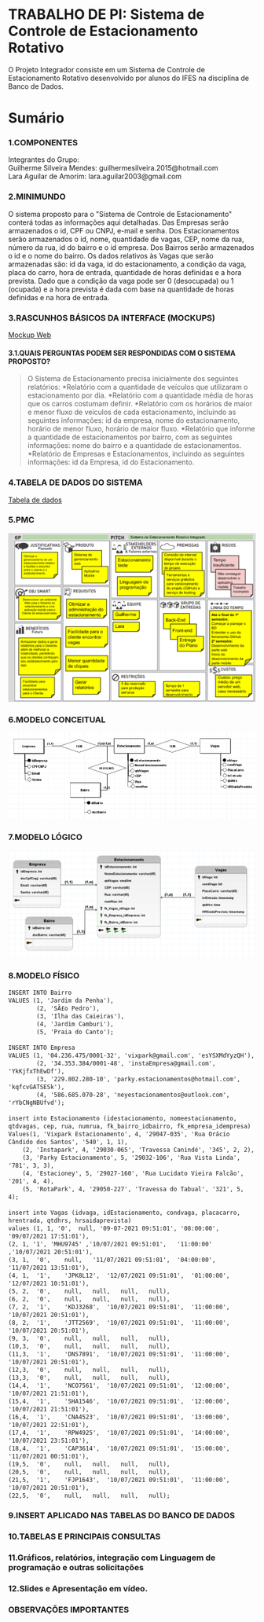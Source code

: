 # TRABALHO DE PI: Sistema de Controle de Estacionamento Rotativo
O Projeto Integrador consiste em um Sistema de Controle de Estacionamento Rotativo desenvolvido por alunos do IFES na disciplina de Banco de Dados.

# Sumário
### 1.COMPONENTES
  <p>Integrantes do Grupo:<br>
  Guilherme Silveira Mendes: guilhermesilveira.2015@hotmail.com<br>
  Lara Aguilar de Amorim: lara.aguilar2003@gmail.com</p>
  
### 2.MINIMUNDO
<p>O sistema proposto para o "Sistema de Controle de Estacionamento" conterá todas as informações aqui detalhadas. Das Empresas  serão armazenados o id, CPF ou CNPJ, e-mail e senha. Dos Estacionamentos serão armazenados o id, nome, quantidade de vagas, CEP, nome da rua, número da rua, id do bairro e o id empresa. Dos Bairros serão armazenados o id e o nome do bairro. Os dados relativos às Vagas que serão armazenadas são: id da vaga, id do estacionamento, a condição da vaga, placa do carro, hora de entrada, quantidade de horas definidas e a hora prevista. Dado que a condição da vaga pode ser 0 (desocupada) ou 1 (ocupada) e a hora prevista é dada com base na quantidade de horas definidas e na hora de entrada.</p>

### 3.RASCUNHOS BÁSICOS DA INTERFACE (MOCKUPS)
  <p><a href="/arquivos/mockup-web.pdf">Mockup Web</a></p>
  
  #### 3.1.QUAIS PERGUNTAS PODEM SER RESPONDIDAS COM O SISTEMA PROPOSTO?

  > O Sistema de Estacionamento precisa inicialmente dos seguintes relatórios:
    *Relatório com a quantidade de veículos que utilizaram o estacionamento por dia.
    *Relatório com a quantidade média de horas que os carros costumam definir.
    *Relatório com os horários de maior e menor fluxo de veículos de cada estacionamento, incluindo as seguintes informações: id da empresa, nome do estacionamento, horário de menor fluxo, horário de maior fluxo.
    *Relatório que informe a quantidade de estacionamentos por bairro, com as seguintes informações: nome do bairro e a quantidade de estacionamentos.
    *Relatório de Empresas e Estacionamentos, incluindo as seguintes informações: id da Empresa, id do Estacionamento.

### 4.TABELA DE DADOS DO SISTEMA
  <p><a href="/arquivos/tabela_dados_sistema.pdf">Tabela de dados</a></p>

### 5.PMC
  <p><img src="/arquivos/PMC-v.1.0.png" alt="Project Model Canvas"></p>

### 6.MODELO CONCEITUAL
  <p><img src="/arquivos/modelo_conceitual.png" alt="Modelo conceitual"></p>

### 7.MODELO LÓGICO
  <p><img src="/arquivos/modelo_logico.png" alt="Modelo lógico"></p>

### 8.MODELO FÍSICO
  <p>
  
    INSERT INTO Bairro
    VALUES (1, 'Jardim da Penha'),
            (2, 'SÃ£o Pedro'),
            (3, 'Ilha das Caieiras'),
            (4, 'Jardim Camburi'),
            (5, 'Praia do Canto');

    INSERT INTO Empresa
    VALUES (1, '04.236.475/0001-32', 'vixpark@gmail.com', 'esYSXMdYyzQH'),
            (2, '34.353.384/0001-48', 'instaEmpresa@gmail.com', 'YkKjfxThEwDf'),
            (3, '229.802.280-10', 'parky.estacionamentos@hotmail.com', 'kqfcvGATSESk'),
            (4, '586.685.070-28', 'neyestacionamentos@outlook.com', 'rYbCNgNBUfvd');

    insert into Estacionamento (idestacionamento, nomeestacionamento, qtdvagas, cep, rua, numrua, fk_bairro_idbairro, fk_empresa_idempresa)
    Values(1, 'Vixpark Estacionamento', 4, '29047-035', 'Rua Orácio Cândido dos Santos', '540', 1, 1),
        (2, 'Instapark', 4, '29030-065', 'Travessa Canindé', '345', 2, 2),
        (3, 'Parky Estacionamento', 5, '29032-106', 'Rua Vista Linda', '781', 3, 3),
        (4, 'Estacioney', 5, '29027-160', 'Rua Lucidato Vieira Falcão', '201', 4, 4),
        (5, 'RotaPark', 4, '29050-227', 'Travessa do Tabual', '321', 5, 4);

    insert into Vagas (idvaga, idEstacionamento, condvaga, placacarro, hrentrada, qtdhrs, hrsaidaprevista)
    values (1, 1, '0',  null, '09-07-2021 09:51:01', '08:00:00', '09/07/2021 17:51:01'),
    (2,	1, '1', 'MHU9745' ,'10/07/2021 09:51:01',	'11:00:00'	,'10/07/2021 20:51:01'),
    (3,	1,	'0',	null,	'11/07/2021 09:51:01',	'04:00:00',	'11/07/2021 13:51:01'), 
    (4,	1,	'1',	'JPK8L12',	'12/07/2021 09:51:01',	'01:00:00',	'12/07/2021 10:51:01'),
    (5,	2,	'0',	null,	null,	null,	null),
    (6,	2,	'0',	null,	null,	null,	null),
    (7,	2,	'1',	'KDJ3268',	'10/07/2021 09:51:01',	'11:00:00',	'10/07/2021 20:51:01'),
    (8,	2,	'1',	'JTT2569',	'10/07/2021 09:51:01',	'11:00:00',	'10/07/2021 20:51:01'),
    (9,	3,	'0',	null,	null,	null,	null),
    (10,3,	'0',	null,	null,	null,	null),
    (11,3,	'1',	'DNS7891',	'10/07/2021 09:51:01',	'11:00:00',	'10/07/2021 20:51:01'),
    (12,3,	'0',	null,	null,	null,	null),
    (13,3,	'0',	null,	null,	null,	null),
    (14,4,	'1',	'NCO7561',	'10/07/2021 09:51:01',	'12:00:00',	'10/07/2021 21:51:01'),
    (15,4,	'1',	'SHA1546',	'10/07/2021 09:51:01',	'12:00:00',	'10/07/2021 21:51:01'),
    (16,4,	'1',	'CNA4523',	'10/07/2021 09:51:01',	'13:00:00', '10/07/2021 22:51:01'),
    (17,4,	'1',	'RPW4925',	'10/07/2021 09:51:01',	'14:00:00',	'10/07/2021 23:51:01'),
    (18,4,	'1',	'CAP3614',	'10/07/2021 09:51:01',	'15:00:00',	'11/07/2021 00:51:01'),
    (19,5,	'0',	null,	null,	null,	null),
    (20,5,	'0',	null,	null,	null,	null),
    (21,5,	'1',	'FJP1643',	'10/07/2021 09:51:01',	'11:00:00',	'10/07/2021 20:51:01'),
    (22,5,	'0',	null,	null,	null,	null);
  </p>

### 9.INSERT APLICADO NAS TABELAS DO BANCO DE DADOS
  <p></p>

### 10.TABELAS E PRINCIPAIS CONSULTAS
  <p></p>

### 11.Gráficos, relatórios, integração com Linguagem de programação e outras solicitações
  <p></p>

### 12.Slides e Apresentação em vídeo.
  <p></p>

### OBSERVAÇÕES IMPORTANTES
  
